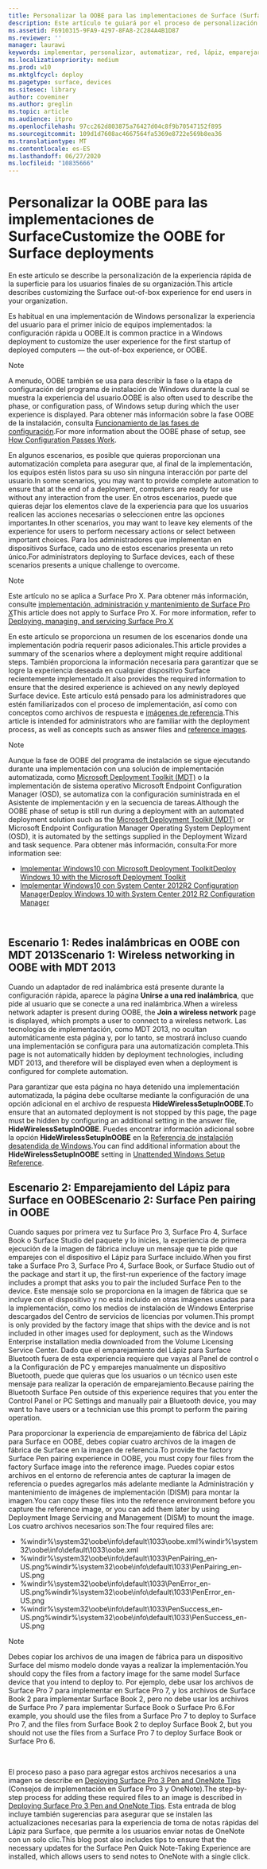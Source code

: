 ```yaml
---
title: Personalizar la OOBE para las implementaciones de Surface (Surface)
description: Este artículo te guiará por el proceso de personalización de la experiencia del primer inicio en Surface para los usuarios finales de tu organización.
ms.assetid: F6910315-9FA9-4297-8FA8-2C284A4B1D87
ms.reviewer: ''
manager: laurawi
keywords: implementar, personalizar, automatizar, red, lápiz, emparejar, arranque
ms.localizationpriority: medium
ms.prod: w10
ms.mktglfcycl: deploy
ms.pagetype: surface, devices
ms.sitesec: library
author: coveminer
ms.author: greglin
ms.topic: article
ms.audience: itpro
ms.openlocfilehash: 97cc262d803875a76427d04c8f9b70547152f895
ms.sourcegitcommit: 109d1d7608ac4667564fa5369e8722e569b8ea36
ms.translationtype: MT
ms.contentlocale: es-ES
ms.lasthandoff: 06/27/2020
ms.locfileid: "10835666"
---
```

# <span data-ttu-id="75eac-104">Personalizar la OOBE para las implementaciones de Surface</span><span class="sxs-lookup"><span data-stu-id="75eac-104">Customize the OOBE for Surface deployments</span></span>

<span data-ttu-id="75eac-105">En este artículo se describe la personalización de la experiencia rápida de la superficie para los usuarios finales de su organización.</span><span class="sxs-lookup"><span data-stu-id="75eac-105">This article describes customizing the Surface out-of-box experience for end users in your organization.</span></span>

<span data-ttu-id="75eac-106">Es habitual en una implementación de Windows personalizar la experiencia del usuario para el primer inicio de equipos implementados: la configuración rápida u OOBE.</span><span class="sxs-lookup"><span data-stu-id="75eac-106">It is common practice in a Windows deployment to customize the user experience for the first startup of deployed computers — the out-of-box experience, or OOBE.</span></span>

>[!NOTE]
><span data-ttu-id="75eac-107">A menudo, OOBE también se usa para describir la fase o la etapa de configuración del programa de instalación de Windows durante la cual se muestra la experiencia del usuario.</span><span class="sxs-lookup"><span data-stu-id="75eac-107">OOBE is also often used to describe the phase, or configuration pass, of Windows setup during which the user experience is displayed.</span></span> <span data-ttu-id="75eac-108">Para obtener más información sobre la fase OOBE de la instalación, consulta [Funcionamiento de las fases de configuración](https://msdn.microsoft.com/library/windows/hardware/dn898581.aspx).</span><span class="sxs-lookup"><span data-stu-id="75eac-108">For more information about the OOBE phase of setup, see [How Configuration Passes Work](https://msdn.microsoft.com/library/windows/hardware/dn898581.aspx).</span></span>

<span data-ttu-id="75eac-109">En algunos escenarios, es posible que quieras proporcionan una automatización completa para asegurar que, al final de la implementación, los equipos estén listos para su uso sin ninguna interacción por parte del usuario.</span><span class="sxs-lookup"><span data-stu-id="75eac-109">In some scenarios, you may want to provide complete automation to ensure that at the end of a deployment, computers are ready for use without any interaction from the user.</span></span> <span data-ttu-id="75eac-110">En otros escenarios, puede que quieras dejar los elementos clave de la experiencia para que los usuarios realicen las acciones necesarias o seleccionen entre las opciones importantes.</span><span class="sxs-lookup"><span data-stu-id="75eac-110">In other scenarios, you may want to leave key elements of the experience for users to perform necessary actions or select between important choices.</span></span> <span data-ttu-id="75eac-111">Para los administradores que implementan en dispositivos Surface, cada uno de estos escenarios presenta un reto único.</span><span class="sxs-lookup"><span data-stu-id="75eac-111">For administrators deploying to Surface devices, each of these scenarios presents a unique challenge to overcome.</span></span>

> [!NOTE]
> <span data-ttu-id="75eac-112">Este artículo no se aplica a Surface Pro X. Para obtener más información, consulte [implementación, administración y mantenimiento de Surface Pro X](surface-pro-arm-app-management.md)</span><span class="sxs-lookup"><span data-stu-id="75eac-112">This article does not apply to Surface Pro X. For more information, refer to [Deploying, managing, and servicing Surface Pro X](surface-pro-arm-app-management.md)</span></span>

<span data-ttu-id="75eac-113">En este artículo se proporciona un resumen de los escenarios donde una implementación podría requerir pasos adicionales.</span><span class="sxs-lookup"><span data-stu-id="75eac-113">This article provides a summary of the scenarios where a deployment might require additional steps.</span></span> <span data-ttu-id="75eac-114">También proporciona la información necesaria para garantizar que se logre la experiencia deseada en cualquier dispositivo Surface recientemente implementado.</span><span class="sxs-lookup"><span data-stu-id="75eac-114">It also provides the required information to ensure that the desired experience is achieved on any newly deployed Surface device.</span></span> <span data-ttu-id="75eac-115">Este artículo está pensado para los administradores que estén familiarizados con el proceso de implementación, así como con conceptos como archivos de respuesta e [imágenes de referencia](https://technet.microsoft.com/itpro/windows/deploy/create-a-windows-10-reference-image).</span><span class="sxs-lookup"><span data-stu-id="75eac-115">This article is intended for administrators who are familiar with the deployment process, as well as concepts such as answer files and [reference images](https://technet.microsoft.com/itpro/windows/deploy/create-a-windows-10-reference-image).</span></span>

>[!NOTE]
><span data-ttu-id="75eac-116">Aunque la fase de OOBE del programa de instalación se sigue ejecutando durante una implementación con una solución de implementación automatizada, como [Microsoft Deployment Toolkit (MDT)](https://go.microsoft.com/fwlink/p/?LinkId=618117) o la implementación de sistema operativo Microsoft Endpoint Configuration Manager (OSD), se automatiza con la configuración suministrada en el Asistente de implementación y en la secuencia de tareas.</span><span class="sxs-lookup"><span data-stu-id="75eac-116">Although the OOBE phase of setup is still run during a deployment with an automated deployment solution such as the [Microsoft Deployment Toolkit (MDT)](https://go.microsoft.com/fwlink/p/?LinkId=618117) or Microsoft Endpoint Configuration Manager Operating System Deployment (OSD), it is automated by the settings supplied in the Deployment Wizard and task sequence.</span></span> <span data-ttu-id="75eac-117">Para obtener más información, consulta:</span><span class="sxs-lookup"><span data-stu-id="75eac-117">For more information see:</span></span><br/>
>- [<span data-ttu-id="75eac-118">Implementar Windows10 con Microsoft Deployment Toolkit</span><span class="sxs-lookup"><span data-stu-id="75eac-118">Deploy Windows 10 with the Microsoft Deployment Toolkit</span></span>](https://technet.microsoft.com/itpro/windows/deploy/deploy-windows-10-with-the-microsoft-deployment-toolkit)
>- [<span data-ttu-id="75eac-119">Implementar Windows10 con System Center 2012R2 Configuration Manager</span><span class="sxs-lookup"><span data-stu-id="75eac-119">Deploy Windows 10 with System Center 2012 R2 Configuration Manager</span></span>](https://technet.microsoft.com/itpro/windows/deploy/deploy-windows-10-with-system-center-2012-r2-configuration-manager)

 

## <span data-ttu-id="75eac-120">Escenario 1: Redes inalámbricas en OOBE con MDT 2013</span><span class="sxs-lookup"><span data-stu-id="75eac-120">Scenario 1: Wireless networking in OOBE with MDT 2013</span></span>


<span data-ttu-id="75eac-121">Cuando un adaptador de red inalámbrica está presente durante la configuración rápida, aparece la página **Unirse a una red inalámbrica**, que pide al usuario que se conecte a una red inalámbrica.</span><span class="sxs-lookup"><span data-stu-id="75eac-121">When a wireless network adapter is present during OOBE, the **Join a wireless network** page is displayed, which prompts a user to connect to a wireless network.</span></span> <span data-ttu-id="75eac-122">Las tecnologías de implementación, como MDT 2013, no ocultan automáticamente esta página y, por lo tanto, se mostrará incluso cuando una implementación se configura para una automatización completa.</span><span class="sxs-lookup"><span data-stu-id="75eac-122">This page is not automatically hidden by deployment technologies, including MDT 2013, and therefore will be displayed even when a deployment is configured for complete automation.</span></span>

<span data-ttu-id="75eac-123">Para garantizar que esta página no haya detenido una implementación automatizada, la página debe ocultarse mediante la configuración de una opción adicional en el archivo de respuesta **HideWirelessSetupInOOBE**.</span><span class="sxs-lookup"><span data-stu-id="75eac-123">To ensure that an automated deployment is not stopped by this page, the page must be hidden by configuring an additional setting in the answer file, **HideWirelessSetupInOOBE**.</span></span> <span data-ttu-id="75eac-124">Puedes encontrar información adicional sobre la opción **HideWirelessSetupInOOBE** en la [Referencia de instalación desatendida de Windows](https://technet.microsoft.com/library/ff716213.aspx).</span><span class="sxs-lookup"><span data-stu-id="75eac-124">You can find additional information about the **HideWirelessSetupInOOBE** setting in [Unattended Windows Setup Reference](https://technet.microsoft.com/library/ff716213.aspx).</span></span>

## <span data-ttu-id="75eac-125">Escenario 2: Emparejamiento del Lápiz para Surface en OOBE</span><span class="sxs-lookup"><span data-stu-id="75eac-125">Scenario 2: Surface Pen pairing in OOBE</span></span>


<span data-ttu-id="75eac-126">Cuando saques por primera vez tu Surface Pro 3, Surface Pro 4, Surface Book o Surface Studio del paquete y lo inicies, la experiencia de primera ejecución de la imagen de fábrica incluye un mensaje que te pide que emparejes con el dispositivo el Lápiz para Surface incluido.</span><span class="sxs-lookup"><span data-stu-id="75eac-126">When you first take a Surface Pro 3, Surface Pro 4, Surface Book, or Surface Studio out of the package and start it up, the first-run experience of the factory image includes a prompt that asks you to pair the included Surface Pen to the device.</span></span> <span data-ttu-id="75eac-127">Este mensaje solo se proporciona en la imagen de fábrica que se incluye con el dispositivo y no está incluido en otras imágenes usadas para la implementación, como los medios de instalación de Windows Enterprise descargados del Centro de servicios de licencias por volumen.</span><span class="sxs-lookup"><span data-stu-id="75eac-127">This prompt is only provided by the factory image that ships with the device and is not included in other images used for deployment, such as the Windows Enterprise installation media downloaded from the Volume Licensing Service Center.</span></span> <span data-ttu-id="75eac-128">Dado que el emparejamiento del Lápiz para Surface Bluetooth fuera de esta experiencia requiere que vayas al Panel de control o a la Configuración de PC y emparejes manualmente un dispositivo Bluetooth, puede que quieras que los usuarios o un técnico usen este mensaje para realizar la operación de emparejamiento.</span><span class="sxs-lookup"><span data-stu-id="75eac-128">Because pairing the Bluetooth Surface Pen outside of this experience requires that you enter the Control Panel or PC Settings and manually pair a Bluetooth device, you may want to have users or a technician use this prompt to perform the pairing operation.</span></span>

<span data-ttu-id="75eac-129">Para proporcionar la experiencia de emparejamiento de fábrica del Lápiz para Surface en OOBE, debes copiar cuatro archivos de la imagen de fábrica de Surface en la imagen de referencia.</span><span class="sxs-lookup"><span data-stu-id="75eac-129">To provide the factory Surface Pen pairing experience in OOBE, you must copy four files from the factory Surface image into the reference image.</span></span> <span data-ttu-id="75eac-130">Puedes copiar estos archivos en el entorno de referencia antes de capturar la imagen de referencia o puedes agregarlos más adelante mediante la Administración y mantenimiento de imágenes de implementación (DISM) para montar la imagen.</span><span class="sxs-lookup"><span data-stu-id="75eac-130">You can copy these files into the reference environment before you capture the reference image, or you can add them later by using Deployment Image Servicing and Management (DISM) to mount the image.</span></span> <span data-ttu-id="75eac-131">Los cuatro archivos necesarios son:</span><span class="sxs-lookup"><span data-stu-id="75eac-131">The four required files are:</span></span>

-   <span data-ttu-id="75eac-132">%windir%\\system32\\oobe\\info\\default\\1033\\oobe.xml</span><span class="sxs-lookup"><span data-stu-id="75eac-132">%windir%\\system32\\oobe\\info\\default\\1033\\oobe.xml</span></span>
-   <span data-ttu-id="75eac-133">%windir%\\system32\\oobe\\info\\default\\1033\\PenPairing\_en-US.png</span><span class="sxs-lookup"><span data-stu-id="75eac-133">%windir%\\system32\\oobe\\info\\default\\1033\\PenPairing\_en-US.png</span></span>
-   <span data-ttu-id="75eac-134">%windir%\\system32\\oobe\\info\\default\\1033\\PenError\_en-US.png</span><span class="sxs-lookup"><span data-stu-id="75eac-134">%windir%\\system32\\oobe\\info\\default\\1033\\PenError\_en-US.png</span></span>
-   <span data-ttu-id="75eac-135">%windir%\\system32\\oobe\\info\\default\\1033\\PenSuccess\_en-US.png</span><span class="sxs-lookup"><span data-stu-id="75eac-135">%windir%\\system32\\oobe\\info\\default\\1033\\PenSuccess\_en-US.png</span></span>

>[!NOTE]
><span data-ttu-id="75eac-136">Debes copiar los archivos de una imagen de fábrica para un dispositivo Surface del mismo modelo donde vayas a realizar la implementación.</span><span class="sxs-lookup"><span data-stu-id="75eac-136">You should copy the files from a factory image for the same model Surface device that you intend to deploy to.</span></span> <span data-ttu-id="75eac-137">Por ejemplo, debe usar los archivos de Surface Pro 7 para implementar en Surface Pro 7, y los archivos de Surface Book 2 para implementar Surface Book 2, pero no debe usar los archivos de Surface Pro 7 para implementar Surface Book o Surface Pro 6.</span><span class="sxs-lookup"><span data-stu-id="75eac-137">For example, you should use the files from a Surface Pro 7 to deploy to Surface Pro 7, and the files from Surface Book 2 to deploy Surface Book 2, but you should not use the files from a Surface Pro 7 to deploy Surface Book or Surface Pro 6.</span></span>

 

<span data-ttu-id="75eac-138">El proceso paso a paso para agregar estos archivos necesarios a una imagen se describe en [Deploying Surface Pro 3 Pen and OneNote Tips](https://blogs.technet.microsoft.com/askcore/2014/07/15/deploying-surface-pro-3-pen-and-onenote-tips/) (Consejos de implementación en Surface Pro 3 y OneNote).</span><span class="sxs-lookup"><span data-stu-id="75eac-138">The step-by-step process for adding these required files to an image is described in [Deploying Surface Pro 3 Pen and OneNote Tips](https://blogs.technet.microsoft.com/askcore/2014/07/15/deploying-surface-pro-3-pen-and-onenote-tips/).</span></span> <span data-ttu-id="75eac-139">Esta entrada de blog incluye también sugerencias para asegurar que se instalen las actualizaciones necesarias para la experiencia de toma de notas rápidas del Lápiz para Surface, que permite a los usuarios enviar notas de OneNote con un solo clic.</span><span class="sxs-lookup"><span data-stu-id="75eac-139">This blog post also includes tips to ensure that the necessary updates for the Surface Pen Quick Note-Taking Experience are installed, which allows users to send notes to OneNote with a single click.</span></span>

 

 





